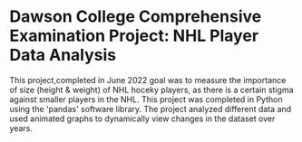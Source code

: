 # Dawson College Comprehensive Examination Project: NHL Player Data Analysis
This project,completed in June 2022 goal was to measure the importance of size (height & weight) of NHL hoceky players, as there is a certain stigma against smaller players in the NHL. This project was completed in Python using the 'pandas' software library. 
The project analyzed different data and used animated graphs to dynamically view changes in the dataset over years. 
